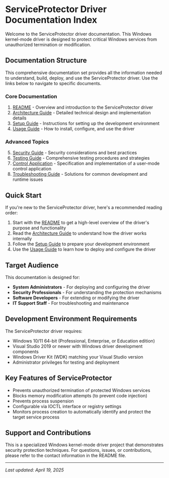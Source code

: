 # ServiceProtector Driver Documentation Index

Welcome to the ServiceProtector driver documentation. This Windows kernel-mode driver is designed to protect critical Windows services from unauthorized termination or modification.

## Documentation Structure

This comprehensive documentation set provides all the information needed to understand, build, deploy, and use the ServiceProtector driver. Use the links below to navigate to specific documents.

### Core Documentation

1. [README](README.md) - Overview and introduction to the ServiceProtector driver
2. [Architecture Guide](ARCHITECTURE.md) - Detailed technical design and implementation details
3. [Setup Guide](SETUP_GUIDE.md) - Instructions for setting up the development environment
4. [Usage Guide](USAGE_GUIDE.md) - How to install, configure, and use the driver

### Advanced Topics

5. [Security Guide](SECURITY_GUIDE.md) - Security considerations and best practices
6. [Testing Guide](TESTING_GUIDE.md) - Comprehensive testing procedures and strategies
7. [Control Application](CONTROL_APPLICATION.md) - Specification and implementation of a user-mode control application
8. [Troubleshooting Guide](TROUBLESHOOTING.md) - Solutions for common development and runtime issues

## Quick Start

If you're new to the ServiceProtector driver, here's a recommended reading order:

1. Start with the [README](README.md) to get a high-level overview of the driver's purpose and functionality
2. Read the [Architecture Guide](ARCHITECTURE.md) to understand how the driver works internally
3. Follow the [Setup Guide](SETUP_GUIDE.md) to prepare your development environment
4. Use the [Usage Guide](USAGE_GUIDE.md) to learn how to deploy and configure the driver

## Target Audience

This documentation is designed for:

- **System Administrators** - For deploying and configuring the driver
- **Security Professionals** - For understanding the protection mechanisms
- **Software Developers** - For extending or modifying the driver
- **IT Support Staff** - For troubleshooting and maintenance

## Development Environment Requirements

The ServiceProtector driver requires:

- Windows 10/11 64-bit (Professional, Enterprise, or Education edition)
- Visual Studio 2019 or newer with Windows driver development components
- Windows Driver Kit (WDK) matching your Visual Studio version
- Administrator privileges for testing and deployment

## Key Features of ServiceProtector

- Prevents unauthorized termination of protected Windows services
- Blocks memory modification attempts (to prevent code injection)
- Prevents process suspension
- Configurable via IOCTL interface or registry settings
- Monitors process creation to automatically identify and protect the target service process

## Support and Contributions

This is a specialized Windows kernel-mode driver project that demonstrates security protection techniques. For questions, issues, or contributions, please refer to the contact information in the README file.

---

*Last updated: April 19, 2025*